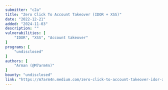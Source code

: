 ```yaml
---
submitter: "c2a"
title: "Zero Click To Account Takeover (IDOR + XSS)"
date: "2022-12-21"
added: "2024-11-03"
description: ""
vulnerabilities: [
    "IDOR", "XSS", "Account takeover"
]
programs: [
    "undisclosed"
]
authors: [
    "Arman (@M7arm4n)"
]
bounty: "undisclosed"
link: "https://m7arm4n.medium.com/zero-click-to-account-takeover-idor-xss-98dd6cce63c4"
---
```




